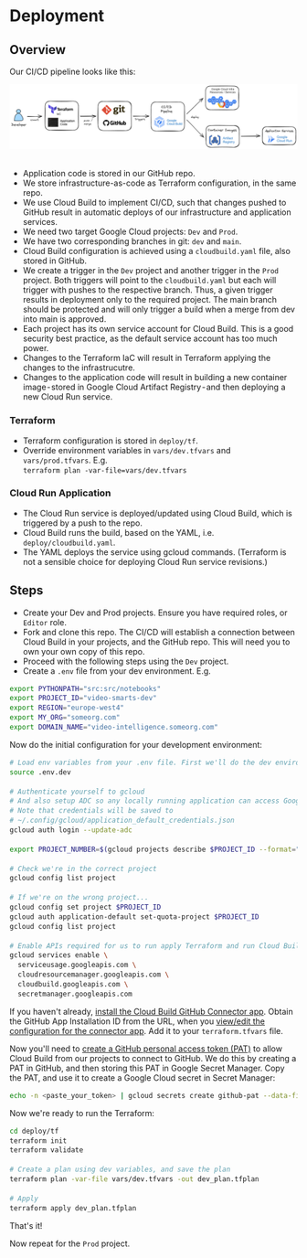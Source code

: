 # Deployment

## Overview

Our CI/CD pipeline looks like this:

<img src="../docs/static/media/cicd-with-cb.png" alt="CD/CD with Cloud Build" width="640" />
<br><br>

- Application code is stored in our GitHub repo. 
- We store infrastructure-as-code as Terraform configuration, in the same repo.
- We use Cloud Build to implement CI/CD, such that changes pushed to GitHub result in automatic deploys of our infrastructure and application services.
- We need two target Google Cloud projects: `Dev` and `Prod`.
- We have two corresponding branches in git: `dev` and `main`.
- Cloud Build configuration is achieved using a `cloudbuild.yaml` file, also stored in GitHub.
- We create a trigger in the `Dev` project and another trigger in the `Prod` project. Both triggers will point to the `cloudbuild.yaml` but each will trigger with pushes to the respective branch. Thus, a given trigger results in deployment only to the required project.
The main branch should be protected and will only trigger a build when a merge from dev into main is approved.
- Each project has its own service account for Cloud Build. This is a good security best practice, as the default service account has too much power.
- Changes to the Terraform IaC will result in Terraform applying the changes to the infrastrucutre.
- Changes to the application code will result in building a new container image - stored in Google Cloud Artifact Registry - and then deploying a new Cloud Run service.

### Terraform

- Terraform configuration is stored in `deploy/tf`.
- Override environment variables in `vars/dev.tfvars` and `vars/prod.tfvars`. E.g. \
`terraform plan -var-file=vars/dev.tfvars`

### Cloud Run Application

 - The Cloud Run service is deployed/updated using Cloud Build, which is triggered by a push to the repo.
 - Cloud Build runs the build, based on the YAML, i.e. `deploy/cloudbuild.yaml`.
 - The YAML deploys the service using gcloud commands. (Terraform is not a sensible choice for deploying Cloud Run service revisions.)

## Steps

- Create your Dev and Prod projects. Ensure you have required roles, or `Editor` role.
- Fork and clone this repo. The CI/CD will establish a connection between Cloud Build in your projects, and the GitHub repo. This will need you to own your own copy of this repo.
- Proceed with the following steps using the `Dev` project.
- Create a `.env` file from your dev environment. E.g.

```bash
export PYTHONPATH="src:src/notebooks"
export PROJECT_ID="video-smarts-dev"
export REGION="europe-west4"
export MY_ORG="someorg.com"
export DOMAIN_NAME="video-intelligence.someorg.com"
```

Now do the initial configuration for your development environment:

```bash
# Load env variables from your .env file. First we'll do the dev environment
source .env.dev

# Authenticate yourself to gcloud
# And also setup ADC so any locally running application can access Google APIs
# Note that credentials will be saved to 
# ~/.config/gcloud/application_default_credentials.json
gcloud auth login --update-adc 

export PROJECT_NUMBER=$(gcloud projects describe $PROJECT_ID --format="value(projectNumber)")

# Check we're in the correct project
gcloud config list project

# If we're on the wrong project...
gcloud config set project $PROJECT_ID
gcloud auth application-default set-quota-project $PROJECT_ID
gcloud config list project

# Enable APIs required for us to run apply Terraform and run Cloud Build
gcloud services enable \
  serviceusage.googleapis.com \
  cloudresourcemanager.googleapis.com \
  cloudbuild.googleapis.com \
  secretmanager.googleapis.com
```

If you haven't already, [install the Cloud Build GitHub Connector app](https://cloud.google.com/build/docs/automating-builds/github/connect-repo-github?generation=2nd-gen#console). Obtain the GitHub App Installation ID from the URL, when you [view/edit the configuration for the connector app](https://github.com/apps/google-cloud-build). Add it to your `terraform.tfvars` file.


Now you'll need to [create a GitHub personal access token (PAT)](https://docs.github.com/en/authentication/keeping-your-account-and-data-secure/managing-your-personal-access-tokens) to allow Cloud Build from our projects to connect to GitHub. We do this by creating a PAT in GitHub, and then storing this PAT in Google Secret Manager. Copy the PAT, and use it to create a Google Cloud secret in Secret Manager:

```bash
echo -n <paste_your_token> | gcloud secrets create github-pat --data-file=-
```

Now we're ready to run the Terraform:

```bash
cd deploy/tf
terraform init
terraform validate

# Create a plan using dev variables, and save the plan
terraform plan -var-file vars/dev.tfvars -out dev_plan.tfplan

# Apply
terraform apply dev_plan.tfplan
```

That's it!

Now repeat for the `Prod` project.